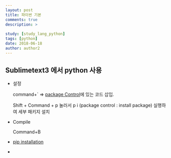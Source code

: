 ```yaml
---
layout: post
title: 파이썬 기본
comments: true
description: >
  
study: [study_lang_python]
tags: [python]
date: 2018-06-18
author: author2
---
```


## Sublimetext3 에서 python 사용

* 설정

  command+` => [package Control](https://packagecontrol.io/installation)에 있는 코드 삽입.

  Shift + Command + p 눌러서 p i (package control : install package) 실행하여 세부 패키지 설치

* Compile

  Command+B

* [pip installation](https://pip.pypa.io/en/stable/installing/)

* 

